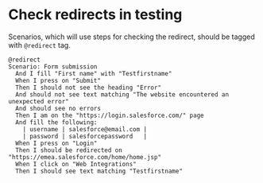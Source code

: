 # Check redirects in testing

Scenarios, which will use steps for checking the redirect, should be tagged with `@redirect` tag.

```gherkin
@redirect
Scenario: Form submission
  And I fill "First name" with "Testfirstname"
  When I press on "Submit"
  Then I should not see the heading "Error"
  And should not see text matching "The website encountered an unexpected error"
  And should see no errors
  Then I am on the "https://login.salesforce.com/" page
  And fill the following:
    | username | salesforce@email.com |
    | password | salesforcepassword   |
  When I press on "Login"
  Then I should be redirected on "https://emea.salesforce.com/home/home.jsp"
  When I click on "Web Integrations"
  Then I should see text matching "Testfirstname"
```
